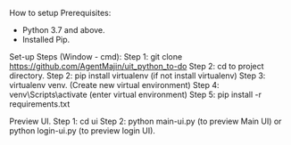 How to setup
Prerequisites:
- Python 3.7 and above.
- Installed Pip.

Set-up Steps (Window - cmd):
Step 1: git clone https://github.com/AgentMajin/uit_python_to-do
Step 2: cd to project directory.
Step 2: pip install virtualenv (if not install virtualenv)
Step 3: virtualenv venv. (Create new virtual environment)
Step 4: venv\Scripts\activate (enter virtual environment)
Step 5: pip install -r requirements.txt

Preview UI.
Step 1: cd ui
Step 2: python main-ui.py (to preview Main UI) or python login-ui.py (to preview login UI).
